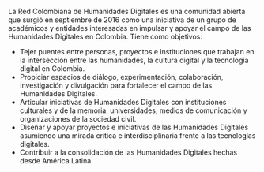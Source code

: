 La Red Colombiana de Humanidades Digitales es una comunidad abierta que surgió en septiembre de 2016 como una iniciativa de un grupo de académicos y entidades interesadas en impulsar y apoyar el campo de las Humanidades Digitales en Colombia.
Tiene como objetivos:
- Tejer puentes entre personas, proyectos e instituciones que trabajan en la intersección entre las humanidades, la cultura digital y la tecnología digital en Colombia.
- Propiciar espacios de diálogo, experimentación, colaboración, investigación y divulgación para fortalecer el campo de las Humanidades Digitales.
- Articular iniciativas de Humanidades Digitales con instituciones culturales y de la memoria, universidades, medios de comunicación y organizaciones de la sociedad civil.
- Diseñar y apoyar proyectos e iniciativas de las Humanidades Digitales asumiendo una mirada crítica e interdisciplinaria frente a las tecnologías digitales.
- Contribuir a la consolidación de las Humanidades Digitales hechas desde América Latina